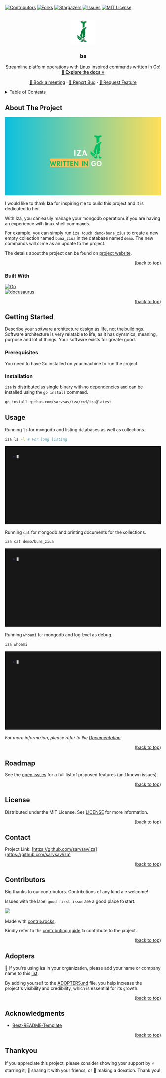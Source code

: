 <!-- Improved compatibility of back to top link: See: https://github.com/othneildrew/Best-README-Template/pull/73 -->
<a name="readme-top"></a>


<!-- PROJECT SHIELDS -->
<!--
*** I'm using markdown "reference style" links for readability.
*** Reference links are enclosed in brackets [ ] instead of parentheses ( ).
*** See the bottom of this document for the declaration of the reference variables
*** for contributors-url, forks-url, etc. This is an optional, concise syntax you may use.
*** https://www.markdownguide.org/basic-syntax/#reference-style-links
-->
[![Contributors][contributors-shield]][contributors-url]
[![Forks][forks-shield]][forks-url]
[![Stargazers][stars-shield]][stars-url]
[![Issues][issues-shield]][issues-url]
[![MIT License][license-shield]][license-url]



<!-- PROJECT LOGO -->
<br />
<div align="center">
  <a href="https://github.com/sarvsav/iza">
    <img src="assets/logo-iza.png" alt="Logo" width="80" height="80">
  </a>

<h3 align="center">Iza</h3>

  <p align="center">
    Streamline platform operations with Linux inspired commands written in Go!
    <br />
    <a href="https://sarvsav.github.io/iza/"><strong>📘 Explore the docs  »</strong></a>
    <br />
    <br />
    <a href="https://calendly.com/sarvsav">📅 Book a meeting</a>
    ·
    <a href="https://github.com/sarvsav/iza/issues/new?assignees=sarvsav&labels=bug%2Cneeds-triage&projects=&template=01_bug_report.yml">🐛 Report Bug</a>
    ·
    <a href="https://github.com/sarvsav/iza/issues/new?assignees=sarvsav&labels=enhancement%2Cneeds-triage&projects=&template=02_feature_request.yml"> 🔨 Request Feature</a>
  </p>
</div>



<!-- TABLE OF CONTENTS -->
<details>
  <summary>Table of Contents</summary>
  <ol>
    <li>
      <a href="#about-the-project">About The Project</a>
      <ul>
        <li><a href="#built-with">Built With</a></li>
      </ul>
    </li>
    <li>
      <a href="#getting-started">Getting Started</a>
      <ul>
        <li><a href="#prerequisites">Prerequisites</a></li>
        <li><a href="#installation">Installation</a></li>
      </ul>
    </li>
    <li><a href="#usage">Usage</a></li>
    <li><a href="#roadmap">Roadmap</a></li>
    <li><a href="#license">License</a></li>
    <li><a href="#contact">Contact</a></li>
    <li><a href="#contributors">Contributors</a></li>
    <li><a href="#acknowledgments">Acknowledgments</a></li>
    <li><a href="#thankyou">Thank You</a></li>
  </ol>
</details>



<!-- ABOUT THE PROJECT -->
## About The Project

[![Iza][product-screenshot]](https://sarvsav.github.io/iza/)

I would like to thank **Iza** for inspiring me to build this project and it is dedicated to her.

With Iza, you can easily manage your mongodb operations if you are having an experience with linux shell commands.

For example, you can simply run `iza touch demo/buna_ziua` to create a new empty collection named `buna_ziua` in the database named `demo`. The new commands will come as an update to the project.

The details about the project can be found on [project website](https://sarvsav.github.io/iza/).

<p align="right">(<a href="#readme-top">back to top</a>)</p>



### Built With

[![Go][Golang]][Go-url]
<br>
[![docusaurus][docusaurus]][docusaurus-url]

<p align="right">(<a href="#readme-top">back to top</a>)</p>



<!-- GETTING STARTED -->
## Getting Started

Describe your software architecture design as life, not the buildings. Software architecture is very relatable to life, as it has dynamics, meaning, purpose and lot of things. Your software exists for greater good.

### Prerequisites

You need to have Go installed on your machine to run the project.

### Installation

`iza` is distributed as single binary with no dependencies and can be installed using the `go install` command.

```sh
go install github.com/sarvsav/iza/cmd/iza@latest
```

<!-- USAGE EXAMPLES -->
## Usage

Running `ls` for mongodb and listing databases as well as collections.

```sh
iza ls -l # For long listing
```

![ls_mongo](./assets/recordings/ls_mongo_debug.gif)

Running `cat` for mongodb and printing documents for the collections.

```sh
iza cat demo/buna_ziua
```

![cat_mongo](./assets/recordings/cat_mongo_debug.gif)

Running `whoami` for mongodb and log level as debug.

```sh
iza whoami
```

![whoami_mongo_debug](./assets/recordings/whoami_mongo_debug.gif)

_For more information, please refer to the [Documentation](https://sarvsav.github.io/iza/)_

<p align="right">(<a href="#readme-top">back to top</a>)</p>


<!-- ROADMAP -->
## Roadmap

See the [open issues](https://github.com/sarvsav/iza/issues) for a full list of proposed features (and known issues).

<p align="right">(<a href="#readme-top">back to top</a>)</p>


<!-- LICENSE -->
## License

Distributed under the MIT License. See [LICENSE](./LICENSE) for more information.

<p align="right">(<a href="#readme-top">back to top</a>)</p>



<!-- CONTACT -->
## Contact

Project Link: [https://github.com/sarvsav/iza](https://github.com/sarvsav/iza)

<p align="right">(<a href="#readme-top">back to top</a>)</p>

<!-- CONTRIBUTORS -->
## Contributors

Big thanks to our contributors. Contributions of any kind are welcome!

Issues with the label `good first issue` are a good place to start.

<a href="https://github.com/sarvsav/iza/graphs/contributors">
  <img src="https://contrib.rocks/image?repo=sarvsav/iza" />
</a>

Made with [contrib.rocks](https://contrib.rocks).

Kindly refer to the [contributing guide](./CONTRIBUTING.md) to contribute to the project.

<p align="right">(<a href="#readme-top">back to top</a>)</p>

<!-- ADOPTERS -->
## Adopters

📢 If you're using iza in your organization, please add your name or company name to this [list](./ADOPTERS.md).

By adding yourself to the [ADOPTERS.md](./ADOPTERS.md) file, you help increase the project's visibility and credibility, which is essential for its growth.

<p align="right">(<a href="#readme-top">back to top</a>)</p>

<!-- ACKNOWLEDGMENTS -->
## Acknowledgments

- [Best-README-Template](https://github.com/othneildrew/Best-README-Template)

<p align="right">(<a href="#readme-top">back to top</a>)</p>

<!-- Thank You -->
## Thankyou

If you appreciate this project, please consider showing your support by ⭐ starring it, 🔄 sharing it with your friends, or 💖 making a donation. Thank you!

<!-- MARKDOWN LINKS & IMAGES -->
<!-- https://www.markdownguide.org/basic-syntax/#reference-style-links -->
[contributors-shield]: https://img.shields.io/github/contributors/sarvsav/iza.svg?style=for-the-badge
[contributors-url]: https://github.com/sarvsav/iza/graphs/contributors
[forks-shield]: https://img.shields.io/github/forks/sarvsav/iza.svg?style=for-the-badge
[forks-url]: https://github.com/sarvsav/iza/network/members
[stars-shield]: https://img.shields.io/github/stars/sarvsav/iza.svg?style=for-the-badge
[stars-url]: https://github.com/sarvsav/iza/stargazers
[issues-shield]: https://img.shields.io/github/issues/sarvsav/iza.svg?style=for-the-badge
[issues-url]: https://github.com/sarvsav/iza/issues
[license-shield]: https://img.shields.io/github/license/sarvsav/iza.svg?style=for-the-badge
[license-url]: https://github.com/sarvsav/iza/blob/master/LICENSE.txt
[product-screenshot]: assets/iza.png
[Golang]: https://img.shields.io/github/go-mod/go-version/sarvsav/iza?style=for-the-badge&logo=go
[Go-url]: https://go.dev/
[Bazel]: https://img.shields.io/badge/Bazel-v7-brightgreen?style=for-the-badge&logo=bazel
[Bazel-url]: https://bazel.build/
[docusaurus]: https://img.shields.io/badge/docs-passing-green?style=for-the-badge&logo=docusaurus&logoColor=%233ECC5F
[docusaurus-url]: https://docusaurus.io/